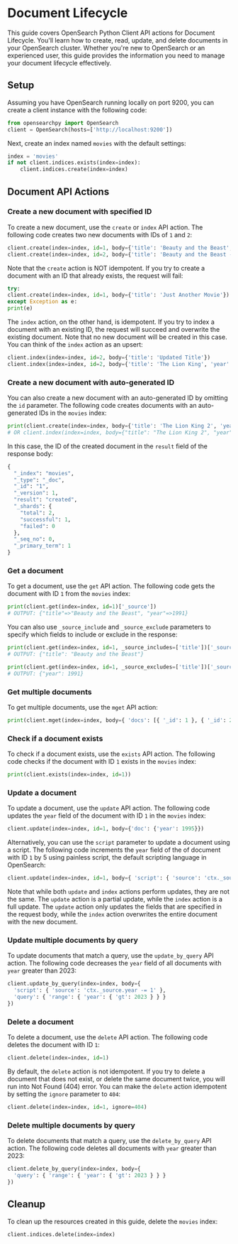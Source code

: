 # Document Lifecycle

This guide covers OpenSearch Python Client API actions for Document Lifecycle. You'll learn how to create, read, update, and delete documents in your OpenSearch cluster. Whether you're new to OpenSearch or an experienced user, this guide provides the information you need to manage your document lifecycle effectively.

## Setup

Assuming you have OpenSearch running locally on port 9200, you can create a client instance
with the following code:

```python
from opensearchpy import OpenSearch
client = OpenSearch(hosts=['http://localhost:9200'])
```

Next, create an index named `movies` with the default settings:

```python
index = 'movies'
if not client.indices.exists(index=index):
    client.indices.create(index=index)
```

## Document API Actions

### Create a new document with specified ID

To create a new document, use the `create` or `index` API action. The following code creates two new documents with IDs of `1` and `2`:

```python
client.create(index=index, id=1, body={'title': 'Beauty and the Beast', 'year': 1991})
client.create(index=index, id=2, body={'title': 'Beauty and the Beast - Live Action', 'year': 2017})
```

Note that the `create` action is NOT idempotent. If you try to create a document with an ID that already exists, the request will fail:

```python
try:
client.create(index=index, id=1, body={'title': 'Just Another Movie'})
except Exception as e:
print(e)
```

The `index` action, on the other hand, is idempotent. If you try to index a document with an existing ID, the request will succeed and overwrite the existing document. Note that no new document will be created in this case. You can think of the `index` action as an upsert:

```python
client.index(index=index, id=2, body={'title': 'Updated Title'})
client.index(index=index, id=2, body={'title': 'The Lion King', 'year': 1994})
```

### Create a new document with auto-generated ID

You can also create a new document with an auto-generated ID by omitting the `id` parameter. The following code creates documents with an auto-generated IDs in the `movies` index:

```python
print(client.create(index=index, body={'title': 'The Lion King 2', 'year': 1998}))
# OR client.index(index=index, body={"title": "The Lion King 2", "year": 1998})
```

In this case, the ID of the created document in the `result` field of the response body:

```python
{
  "_index": "movies",
  "_type": "_doc",
  "_id": "1",
  "_version": 1,
  "result": "created",
  "_shards": {
    "total": 2,
    "successful": 1,
    "failed": 0
  },
  "_seq_no": 0,
  "_primary_term": 1
}
```

### Get a document

To get a document, use the `get` API action. The following code gets the document with ID `1` from the `movies` index:

```python
print(client.get(index=index, id=1)['_source'])
# OUTPUT: {"title"=>"Beauty and the Beast", "year"=>1991}
```

You can also use `_source_include` and `_source_exclude` parameters to specify which fields to include or exclude in the response:

```python
print(client.get(index=index, id=1, _source_includes=['title'])['_source'])
# OUTPUT: {"title": "Beauty and the Beast"}

print(client.get(index=index, id=1, _source_excludes=['title'])['_source'])
# OUTPUT: {"year": 1991}
```

### Get multiple documents

To get multiple documents, use the `mget` API action:

```python
print(client.mget(index=index, body={ 'docs': [{ '_id': 1 }, { '_id': 2 }] })['docs'])
```

### Check if a document exists

To check if a document exists, use the `exists` API action. The following code checks if the document with ID `1` exists in the `movies` index:

```python
print(client.exists(index=index, id=1))
```

### Update a document

To update a document, use the `update` API action. The following code updates the `year` field of the document with ID `1` in the `movies` index:

```python
client.update(index=index, id=1, body={'doc': {'year': 1995}})
```

Alternatively, you can use the `script` parameter to update a document using a script. The following code increments the `year` field of the of document with ID `1` by 5 using painless script, the default scripting language in OpenSearch:

```python
client.update(index=index, id=1, body={ 'script': { 'source': 'ctx._source.year += 5' } })
```

Note that while both `update` and `index` actions perform updates, they are not the same. The `update` action is a partial update, while the `index` action is a full update. The `update` action only updates the fields that are specified in the request body, while the `index` action overwrites the entire document with the new document.

### Update multiple documents by query

To update documents that match a query, use the `update_by_query` API action. The following code decreases the `year` field of all documents with `year` greater than 2023:

```python
client.update_by_query(index=index, body={
  'script': { 'source': 'ctx._source.year -= 1' },
  'query': { 'range': { 'year': { 'gt': 2023 } } }
})
```

### Delete a document

To delete a document, use the `delete` API action. The following code deletes the document with ID `1`:

```python
client.delete(index=index, id=1)
```

By default, the `delete` action is not idempotent. If you try to delete a document that does not exist, or delete the same document twice, you will run into Not Found (404) error. You can make the `delete` action idempotent by setting the `ignore` parameter to `404`:

```python
client.delete(index=index, id=1, ignore=404)
```

### Delete multiple documents by query

To delete documents that match a query, use the `delete_by_query` API action. The following code deletes all documents with `year` greater than 2023:

```python
client.delete_by_query(index=index, body={
  'query': { 'range': { 'year': { 'gt': 2023 } } }
})
```

## Cleanup

To clean up the resources created in this guide, delete the `movies` index:

```python
client.indices.delete(index=index)
```

